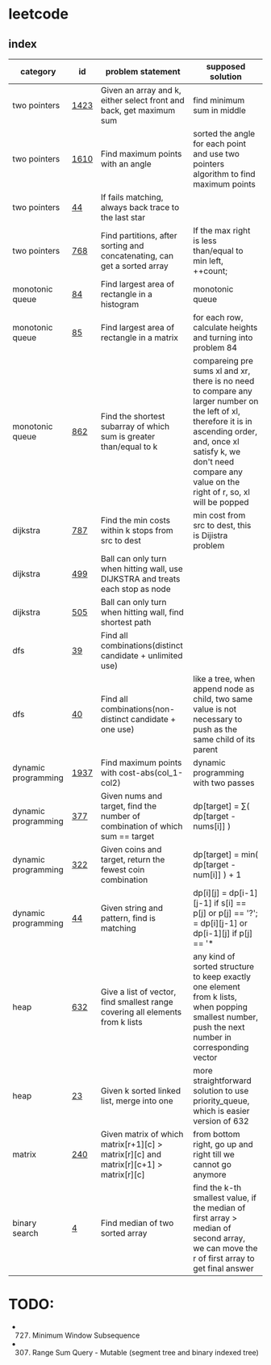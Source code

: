 # leetcode

## index

| category            | id                                                                                  | problem statement                                                                     | supposed solution                                                                                                                                                                                                                    | 
|---------------------|-------------------------------------------------------------------------------------|---------------------------------------------------------------------------------------|--------------------------------------------------------------------------------------------------------------------------------------------------------------------------------------------------------------------------------------|
| two pointers        | [1423](include/array/two_pointers/1423.maximum_points_you_can_obstain_from_cards.h) | Given an array and k, either select front and back, get maximum sum                   | find minimum sum in middle                                                                                                                                                                                                           |
| two pointers        | [1610](include/array/two_pointers/1610.maximum_number_of_visible_points.h)          | Find maximum points with an angle                                                     | sorted the angle for each point and use two pointers algorithm to find maximum points                                                                                                                                                |
| two pointers        | [44](include/array/two_pointers/44.wildcard_matching.h)                             | If fails matching, always back trace to the last star                                 |                                                                                                                                                                                                                                      |
| two pointers        | [768](include/array/two_pointers/768.max_chunks_to_make_sorted_II.h)                | Find partitions, after sorting and concatenating, can get a sorted array              | If the max right is less than/equal to min left, ++count;                                                                                                                                                                            |
| monotonic queue     | [84](include/monotonic_queue/rectangle/84.largest_rectangle_in_histogram.h)         | Find largest area of rectangle in a histogram                                         | monotonic queue                                                                                                                                                                                                                      |
| monotonic queue     | [85](include/monotonic_queue/rectangle/85.maximal_rectangle.h)                      | Find largest area of rectangle in a matrix                                            | for each row, calculate heights and turning into problem 84                                                                                                                                                                          |
| monotonic queue     | [862](include/monotonic_queue/862.shortest_subarray_with_sum_at_least_k.h)          | Find the shortest subarray of which sum is greater than/equal to k                    | compareing pre sums xl and xr, there is no need to compare any larger number on the left of xl, therefore it is in ascending order, and, once xl satisfy k, we don't need compare any value on the right of r, so, xl will be popped |
| dijkstra            | [787](include/dijkstra/787.cheapest_flights_within_k_stops.h)                       | Find the min costs within k stops from src to dest                                    | min cost from src to dest, this is Dijistra problem                                                                                                                                                                                  |
| dijkstra            | [499](include/dijkstra/maze/499.the_maze_III.h)                                     | Ball can only turn when hitting wall, use DIJKSTRA and treats each stop as node       |                                                                                                                                                                                                                                      |
| dijkstra            | [505](include/dijkstra/maze/505.the_maze_II.h)                                      | Ball can only turn when hitting wall, find shortest path                              |                                                                                                                                                                                                                                      |
| dfs                 | [39](include/dfs/array/combinations/39.combination_sum.h)                           | Find all combinations(distinct candidate + unlimited use)                             |                                                                                                                                                                                                                                      |
| dfs                 | [40](include/dfs/array/combinations/40.combination_sum_II.h)                        | Find all combinations(non-distinct candidate + one use)                               | like a tree, when append node as child, two same value is not necessary to push as the same child of its parent                                                                                                                      |
| dynamic programming | [1937](include/dp/1937.maximum_number_of_points_with_cost.h)                        | Find maximum points with cost-abs(col_1-col2)                                         | dynamic programming with two passes                                                                                                                                                                                                  |
| dynamic programming | [377](include/dp/377.combination_sum_iv.h)                                          | Given nums and target, find the number of combination of which sum == target          | dp[target] = ∑( dp[target - nums[i]] )                                                                                                                                                                                               |
| dynamic programming | [322](include/dp/knapsack/322.coin_change.h)                                        | Given coins and target, return the fewest coin combination                            | dp[target] = min( dp[target - num[i]] ) + 1                                                                                                                                                                                          |
| dynamic programming | [44](include/dp/44.wildcard_matching.h)                                             | Given string and pattern, find is matching                                            | dp[i][j] = dp[i-1][j-1] if s[i] == p[j] or p[j] == '?'; = dp[i][j-1] or dp[i-1][j] if p[j] == '*                                                                                                                                     |
| heap                | [632](include/heap/632.smallest_range_covering_elements_from_k_lists.h)             | Give a list of vector, find smallest range covering all elements from k lists         | any kind of sorted structure to keep exactly one element from k lists, when popping smallest number, push the next number in corresponding vector                                                                                    |
| heap                | [23](include/heap/linked_list/23.merge_k_sorted_lists.h)                            | Given k sorted linked list, merge into one                                            | more straightforward solution to use priority_queue, which is easier version of 632                                                                                                                                                  |
| matrix              | [240](include/matrix/240.search_a_2d_matrix_II.h)                                   | Given matrix of which matrix[r+1][c] > matrix[r][c] and matrix[r][c+1] > matrix[r][c] | from bottom right, go up and right till we cannot go anymore                                                                                                                                                                         |
| binary search       | [4](include/binary_search/4.median_of_two_sorted_arrays.h)                          | Find median of two sorted array                                                       | find the k-th smallest value, if the median of first array > median of second array, we can move the r of first array to get final answer                                                                                            |


# TODO:

  - 727. Minimum Window Subsequence
  - 307. Range Sum Query - Mutable (segment tree and binary indexed tree)
